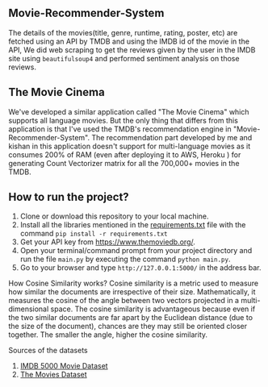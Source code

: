 ## Movie-Recommender-System


The details of the movies(title, genre, runtime, rating, poster, etc) are fetched using an API by TMDB and using the IMDB id of the movie in the API, We did web scraping to get the reviews given by the user in the IMDB site using `beautifulsoup4` and performed sentiment analysis on those reviews.


## The Movie Cinema

We've developed a similar application called "The Movie Cinema" which supports all language movies. But the only thing that differs from this application is that I've used the TMDB's recommendation engine in "Movie-Recommender-System". The recommendation part developed by me and kishan in this application doesn't support for multi-language movies as it consumes 200% of RAM (even after deploying it to AWS, Heroku ) for generating Count Vectorizer matrix for all the 700,000+ movies in the TMDB. 

## How to run the project?

1. Clone or download this repository to your local machine.
2. Install all the libraries mentioned in the [requirements.txt](https://github.com/Shlok1810/Movie_Recommendation) file with the command `pip install -r requirements.txt`
3. Get your API key from https://www.themoviedb.org/.
4. Open your terminal/command prompt from your project directory and run the file `main.py` by executing the command `python main.py`.
5. Go to your browser and type `http://127.0.0.1:5000/` in the address bar.


How Cosine Similarity works?
Cosine similarity is a metric used to measure how similar the documents are irrespective of their size. Mathematically, it measures the cosine of the angle between two vectors projected in a multi-dimensional space. The cosine similarity is advantageous because even if the two similar documents are far apart by the Euclidean distance (due to the size of the document), chances are they may still be oriented closer together. The smaller the angle, higher the cosine similarity.


 Sources of the datasets 

1. [IMDB 5000 Movie Dataset](https://www.kaggle.com/carolzhangdc/imdb-5000-movie-dataset)
2. [The Movies Dataset](https://www.kaggle.com/rounakbanik/the-movies-dataset)
